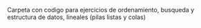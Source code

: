 Carpeta con codigo para ejercicios de ordenamiento, busqueda y estructura de datos, lineales (pilas listas y colas)
